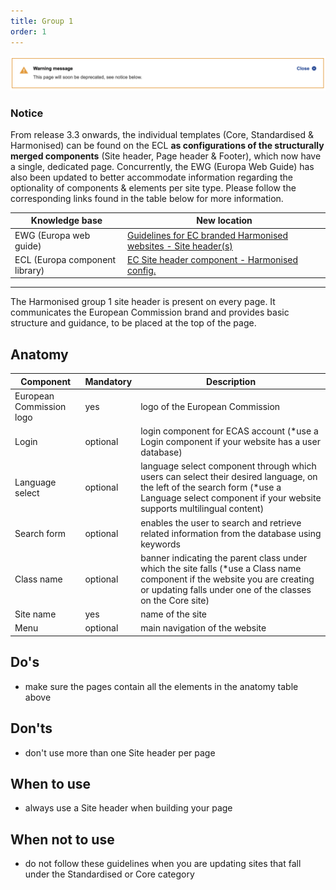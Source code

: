 ```yaml
---
title: Group 1
order: 1
---
```

![](/cms-images/soon-to-be-deprecated-image.png)

### Notice

From release 3.3 onwards, the individual templates (Core, Standardised & Harmonised) can be found on the ECL **as configurations of the structurally merged components** (Site header, Page header & Footer), which now have a single, dedicated page. Concurrently, the EWG (Europa Web Guide) has also been updated to better accommodate information regarding the optionality of components & elements per site type. Please follow the corresponding links found in the table below for more information.

| Knowledge base                 | New location                                                                                                                                                                                                                  |
| ------------------------------ | ----------------------------------------------------------------------------------------------------------------------------------------------------------------------------------------------------------------------------- |
| EWG (Europa web guide)         | [Guidelines for EC branded Harmonised websites - Site header(s)](https://wikis.ec.europa.eu/display/WEBGUIDE/EC+branded+harmonised+websites+design)                                                                           |
| ECL (Europa component library) | [EC Site header component - Harmonised config.](https://citnet.tech.ec.europa.eu/CITnet/confluence/pages/viewpage.action?pageId=1092071063https://ec.europa.eu/component-library/ec/components/site-header/usage/#harmonised) |

---

The Harmonised group 1 site header is present on every page. It communicates
the European Commission brand and provides basic structure and guidance, to be
placed at the top of the page.

## Anatomy

| Component                | Mandatory | Description                                                                                                                                                                                       |
| ------------------------ | --------- | ------------------------------------------------------------------------------------------------------------------------------------------------------------------------------------------------- |
| European Commission logo | yes       | logo of the European Commission                                                                                                                                                                   |
| Login                    | optional  | login component for ECAS account (\*use a Login component if your website has a user database)                                                                                                    |
| Language select          | optional  | language select component through which users can select their desired language, on the left of the search form (\*use a Language select component if your website supports multilingual content) |
| Search form              | optional  | enables the user to search and retrieve related information from the database using keywords                                                                                                      |
| Class name               | optional  | banner indicating the parent class under which the site falls (\*use a Class name component if the website you are creating or updating falls under one of the classes on the Core site)          |
| Site name                | yes       | name of the site                                                                                                                                                                                  |
| Menu                     | optional  | main navigation of the website                                                                                                                                                                    |

## Do's

- make sure the pages contain all the elements in the anatomy table above

## Don'ts

- don't use more than one Site header per page

## When to use

- always use a Site header when building your page

## When not to use

- do not follow these guidelines when you are updating sites that fall under the Standardised or Core category
